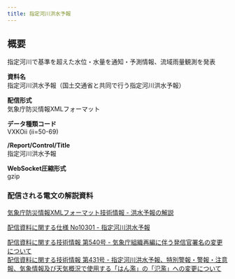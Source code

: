 ```yaml
---
title: 指定河川洪水予報
---
```


## 概要
指定河川で基準を超えた水位・水量を通知・予測情報、流域雨量観測を発表

**資料名** <br/>
 指定河川洪水予報（国土交通省と共同で行う指定河川洪水予報）
 
**配信形式** <br/>
 気象庁防災情報XMLフォーマット

**データ種類コード** <br/>
 VXKOii (ii=50-69)

**/Report/Control/Title** <br/>
 指定河川洪水予報
 
**WebSocket圧縮形式** <br/>
 gzip

### 配信される電文の解説資料
[気象庁防災情報XMLフォーマット技術情報 - 洪水予報の解説](https://dmdata.jp/docs/jma/manual/0281-0281.pdf) 
 
 
[配信資料に関する仕様 No10301 - 指定河川洪水予報](https://www.data.jma.go.jp/suishin/shiyou/pdf/no10301)
 

[配信資料に関する技術情報 第540号 - 気象庁組織再編に伴う発信官署名の変更について](https://dmdata.jp/docs/jma/technical/540.pdf) <br/>
[配信資料に関する技術情報 第431号 - 指定河川洪水予報、特別警報・警報・注意報、気象情報及び天気概況で使用する「はん濫」の「氾濫」への変更について](https://dmdata.jp/docs/jma/technical/431.pdf)
